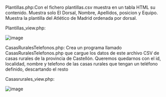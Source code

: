 Plantillas.php:Con el fichero plantillas.csv muestra en un tabla HTML su contenido.
Muestra solo El Dorsal, Nombre, Apellidos, posicion y Equipo.
Muestra la plantilla del Atlético de Madrid ordenada por dorsal.

Plantillas_view.php:

![image](https://github.com/user-attachments/assets/3dcb53c1-bf61-4f43-a8bb-99462e46fc31)


CasasRuralesTelefonos.php: Crea un programa llamado CasasRuralesTelefonos.php que cargue los datos de este archivo CSV
de casas rurales de la provincia de Castellón. Queremos quedarnos con el id, localidad, nombre y
telefono de las casas rurales que tengan un teléfono definido, descartando el resto

Casasrurales_view.php:


![image](https://github.com/user-attachments/assets/fac4ba81-92a9-4410-8e23-5e0248d260c2)

